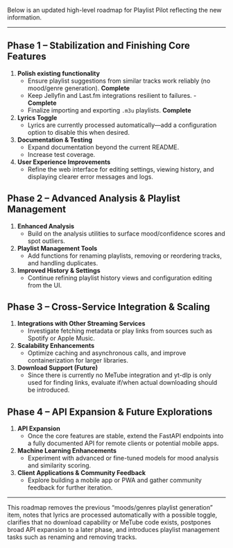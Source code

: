 Below is an updated high-level roadmap for Playlist Pilot reflecting the new information.

---

## Phase 1 – Stabilization and Finishing Core Features
1. **Polish existing functionality**
   - Ensure playlist suggestions from similar tracks work reliably (no mood/genre generation). **Complete**
   - Keep Jellyfin and Last.fm integrations resilient to failures. - **Complete**
   - Finalize importing and exporting `.m3u` playlists. **Complete**
2. **Lyrics Toggle**
   - Lyrics are currently processed automatically—add a configuration option to disable this when desired.
3. **Documentation & Testing**
   - Expand documentation beyond the current README.
   - Increase test coverage.
4. **User Experience Improvements**
   - Refine the web interface for editing settings, viewing history, and displaying clearer error messages and logs.

## Phase 2 – Advanced Analysis & Playlist Management
1. **Enhanced Analysis**
   - Build on the analysis utilities to surface mood/confidence scores and spot outliers.
2. **Playlist Management Tools**
   - Add functions for renaming playlists, removing or reordering tracks, and handling duplicates.
3. **Improved History & Settings**
   - Continue refining playlist history views and configuration editing from the UI.

## Phase 3 – Cross-Service Integration & Scaling
1. **Integrations with Other Streaming Services**
   - Investigate fetching metadata or play links from sources such as Spotify or Apple Music.
2. **Scalability Enhancements**
   - Optimize caching and asynchronous calls, and improve containerization for larger libraries.
3. **Download Support (Future)**
   - Since there is currently no MeTube integration and yt-dlp is only used for finding links, evaluate if/when actual downloading should be introduced.

## Phase 4 – API Expansion & Future Explorations
1. **API Expansion**
   - Once the core features are stable, extend the FastAPI endpoints into a fully documented API for remote clients or potential mobile apps.
2. **Machine Learning Enhancements**
   - Experiment with advanced or fine-tuned models for mood analysis and similarity scoring.
3. **Client Applications & Community Feedback**
   - Explore building a mobile app or PWA and gather community feedback for further iteration.

---

This roadmap removes the previous “moods/genres playlist generation” item, notes that lyrics are processed automatically with a possible toggle, clarifies that no download capability or MeTube code exists, postpones broad API expansion to a later phase, and introduces playlist management tasks such as renaming and removing tracks.
